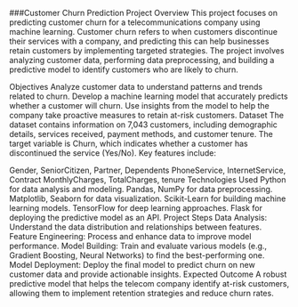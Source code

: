 ###Customer Churn Prediction
Project Overview
This project focuses on predicting customer churn for a telecommunications company using machine learning. Customer churn refers to when customers discontinue their services with a company, and predicting this can help businesses retain customers by implementing targeted strategies. The project involves analyzing customer data, performing data preprocessing, and building a predictive model to identify customers who are likely to churn.

Objectives
Analyze customer data to understand patterns and trends related to churn.
Develop a machine learning model that accurately predicts whether a customer will churn.
Use insights from the model to help the company take proactive measures to retain at-risk customers.
Dataset
The dataset contains information on 7,043 customers, including demographic details, services received, payment methods, and customer tenure. The target variable is Churn, which indicates whether a customer has discontinued the service (Yes/No). Key features include:

Gender, SeniorCitizen, Partner, Dependents
PhoneService, InternetService, Contract
MonthlyCharges, TotalCharges, tenure
Technologies Used
Python for data analysis and modeling.
Pandas, NumPy for data preprocessing.
Matplotlib, Seaborn for data visualization.
Scikit-Learn for building machine learning models.
TensorFlow for deep learning approaches.
Flask for deploying the predictive model as an API.
Project Steps
Data Analysis: Understand the data distribution and relationships between features.
Feature Engineering: Process and enhance data to improve model performance.
Model Building: Train and evaluate various models (e.g., Gradient Boosting, Neural Networks) to find the best-performing one.
Model Deployment: Deploy the final model to predict churn on new customer data and provide actionable insights.
Expected Outcome
A robust predictive model that helps the telecom company identify at-risk customers, allowing them to implement retention strategies and reduce churn rates.
